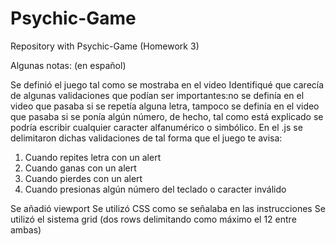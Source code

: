 # Psychic-Game
Repository with Psychic-Game (Homework 3)

Algunas notas: (en español)

Se definió el juego tal como se mostraba en el video
Identifiqué que carecía de algunas validaciones que podían ser importantes:no se definía en el video que pasaba si se repetía alguna letra, tampoco se definía en el video que pasaba si se ponía algún número, de hecho, tal como está explicado se podría escribir cualquier caracter alfanumérico o simbólico.
En el .js se delimitaron dichas validaciones de tal forma que el juego te avisa:
1) Cuando repites letra con un alert
2) Cuando ganas con un alert
3) Cuando pierdes con un alert
4) Cuando presionas algún número del teclado o caracter inválido

Se añadió viewport
Se utilizó CSS como se señalaba en las instrucciones
Se utilizó el sistema grid (dos rows delimitando como máximo el 12 entre ambas)